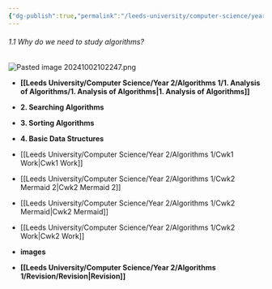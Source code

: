 ```yaml
---
{"dg-publish":true,"permalink":"/leeds-university/computer-science/year-2/algorithms-1/algorithms-1/","tags":["Mandatory-Module"]}
---
```


###### 1.1 Why do we need to study algorithms?
![Pasted image 20241002102247.png](/img/user/Leeds%20University/Computer%20Science/Year%202/Algorithms%201/images/Pasted%20image%2020241002102247.png)

- **[[Leeds University/Computer Science/Year 2/Algorithms 1/1. Analysis of Algorithms/1. Analysis of Algorithms\|1. Analysis of Algorithms]]**
- **2. Searching Algorithms**
- **3. Sorting Algorithms**
- **4. Basic Data Structures**
- [[Leeds University/Computer Science/Year 2/Algorithms 1/Cwk1 Work\|Cwk1 Work]]
- [[Leeds University/Computer Science/Year 2/Algorithms 1/Cwk2 Mermaid 2\|Cwk2 Mermaid 2]]
- [[Leeds University/Computer Science/Year 2/Algorithms 1/Cwk2 Mermaid\|Cwk2 Mermaid]]
- [[Leeds University/Computer Science/Year 2/Algorithms 1/Cwk2 Work\|Cwk2 Work]]
- **images**

- **[[Leeds University/Computer Science/Year 2/Algorithms 1/Revision/Revision\|Revision]]**

